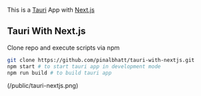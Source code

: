 This is a [Tauri](https://tauri.studio) App with [Next.js](https://nextjs.org/) 

## Tauri With Next.js

Clone repo and execute scripts via npm

```bash
git clone https://github.com/pinalbhatt/tauri-with-nextjs.git
npm start # to start tauri app in development mode
npm run build # to build tauri app 
```
(/public/tauri-nextjs.png)

